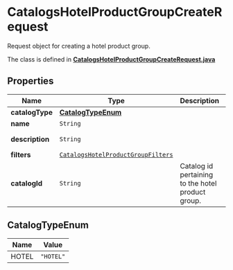 

# CatalogsHotelProductGroupCreateRequest

Request object for creating a hotel product group.

The class is defined in **[CatalogsHotelProductGroupCreateRequest.java](../../src/main/java/org/openapitools/model/CatalogsHotelProductGroupCreateRequest.java)**

## Properties

Name | Type | Description | Notes
------------ | ------------- | ------------- | -------------
**catalogType** | [**CatalogTypeEnum**](#CatalogTypeEnum) |  | 
**name** | `String` |  | 
**description** | `String` |  |  [optional property]
**filters** | [`CatalogsHotelProductGroupFilters`](CatalogsHotelProductGroupFilters.md) |  | 
**catalogId** | `String` | Catalog id pertaining to the hotel product group. | 

## CatalogTypeEnum

Name | Value
---- | -----
HOTEL | `"HOTEL"`






